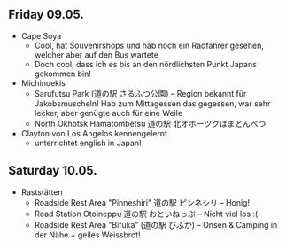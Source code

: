 ## Friday 09.05.
- Cape Soya
	- Cool, hat Souvenirshops und hab noch ein Radfahrer gesehen, welcher aber auf den Bus wartete
	- Doch cool, dass ich es bis an den nördlichsten Punkt Japans gekommen bin!
- Michinoekis
	- Sarufutsu Park (道の駅 さるふつ公園) – Region bekannt für Jakobsmuscheln! Hab zum Mittagessen das gegessen, war sehr lecker, aber genügte auch für eine Weile
	- North Okhotsk Hamatombetsu
道の駅 北オホーツクはまとんべつ
- Clayton von Los Angelos kennengelernt
	- unterrichtet english in Japan! 


## Saturday 10.05.
- Raststätten
	- Roadside Rest Area "Pinneshiri" 道の駅 ピンネシリ – Honig!
	- Road Station Otoineppu 道の駅 おといねっぷ – Nicht viel los :(
	- Roadside Rest Area "Bifuka” (道の駅 びふか) – Onsen & Camping in der Nähe + geiles Weissbrot!